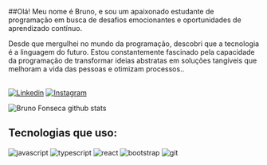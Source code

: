 ##Olá! Meu nome é Bruno, e sou um apaixonado estudante de programação em busca de desafios emocionantes e oportunidades de aprendizado contínuo.

Desde que mergulhei no mundo da programação, descobri que a tecnologia é a linguagem do futuro. Estou constantemente fascinado pela capacidade da programação de transformar ideias abstratas em soluções tangíveis que melhoram a vida das pessoas e otimizam processos..

<br/>[![Linkedin](https://img.shields.io/badge/LinkedIn-0077B5?style=for-the-badge&logo=linkedin&logoColor=white)](https://www.linkedin.com/in/bruno-fonseca-092b19234/)
[![Instagram](https://img.shields.io/badge/Instagram-E4405F?style=for-the-badge&logo=instagram&logoColor=white)](https://www.instagram.com/brunoufz/)

![Bruno Fonseca github stats](https://github-readme-stats.vercel.app/api?username=fonsecasBruno&show_icons=true&theme=transparent)

## Tecnologias que uso:

<div style="display: inline_block">
  <img align="center" alt="javascript" src="https://img.shields.io/badge/JavaScript-323330?style=for-the-badge&logo=javascript&logoColor=F7DF1E%22%3E">
  <img align="center" alt="typescript" src="https://img.shields.io/badge/TypeScript-007ACC?style=for-the-badge&logo=typescript&logoColor=white%22%3E">
  <img align ="center" alt="react" src="https://img.shields.io/badge/React-20232A?style=for-the-badge&logo=react&logoColor=61DAFB%22%3E">
  <img align ="center" alt="bootstrap" src="https://img.shields.io/badge/Bootstrap-563D7C?style=for-the-badge&logo=bootstrap&logoColor=white%22%3E">
  <img align="center" alt="git" src="https://img.shields.io/badge/GIT-E44C30?style=for-the-badge&logo=git&logoColor=white%22%3E">
<div/>
